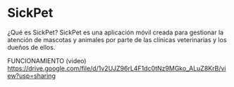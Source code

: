 # SickPet
¿Qué es SickPet?
SickPet es una aplicación móvil creada para gestionar la atención de mascotas y animales por parte de las clínicas veterinarias y los dueños de ellos.

FUNCIONAMIENTO (video)
https://drive.google.com/file/d/1v2UJZ96rL4F1dc0tNz9MGko_ALuZ8KrB/view?usp=sharing

